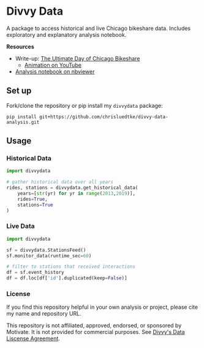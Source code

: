 # Divvy Data
A package to access historical and live Chicago bikeshare data. Includes exploratory and explanatory analysis notebook.

**Resources**
* Write-up: [The Ultimate Day of Chicago Bikeshare](https://chrisluedtke.github.io/divvy-data.html)
    * [Animation on YouTube](https://www.youtube.com/watch?v=SVueGQPpz14)
* [Analysis notebook on nbviewer](https://nbviewer.jupyter.org/github/chrisluedtke/divvy-data-analysis/blob/master/notebook.ipynb)

## Set up

Fork/clone the repository or pip install my `divvydata` package:
```
pip install git+https://github.com/chrisluedtke/divvy-data-analysis.git
```

## Usage
### Historical Data
```python
import divvydata

# gather historical data over all years
rides, stations = divvydata.get_historical_data(
    years=[str(yr) for yr in range(2013,2019)],
    rides=True,
    stations=True
)
```

### Live Data
```python
import divvydata

sf = divvydata.StationsFeed()
sf.monitor_data(runtime_sec=60)

# filter to stations that received interactions
df = sf.event_history
df = df.loc[df['id'].duplicated(keep=False)]
```

### License

If you find this repository helpful in your own analysis or project, please cite my name and repository URL.

This repository is not affiliated, approved, endorsed, or sponsored by Motivate. It is not provided for commercial purposes. See [Divvy's Data Liscense Agreement](https://www.divvybikes.com/data-license-agreement).
